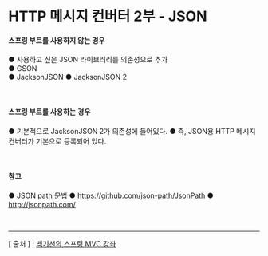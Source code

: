 HTTP 메시지 컨버터 2부 - JSON
===

#### 스프링 부트를 사용하지 않는 경우
  ● 사용하고 싶은 JSON 라이브러리를 의존성으로 추가  
  ● GSON    
  ● JacksonJSON 
  ● JacksonJSON 2 

<br/>

#### 스프링 부트를 사용하는 경우  
  ● 기본적으로 JacksonJSON 2가 의존성에 들어있다. 
  ● 즉, JSON용 HTTP 메시지 컨버터가 기본으로 등록되어 있다.  
  
<br/>

#### 참고
  ● JSON path 문법
  ● https://github.com/json-path/JsonPath
  ● http://jsonpath.com/
  
<br/>

---
[ 출처 ] : [백기선의 스프링 MVC 강좌](https://www.inflearn.com/course/%EC%9B%B9-mvc#)   
